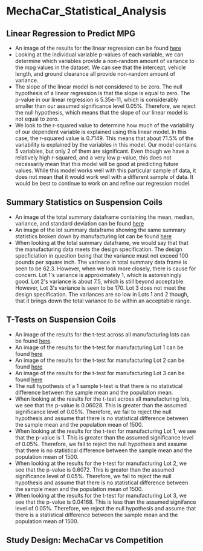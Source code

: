 # MechaCar_Statistical_Analysis

## Linear Regression to Predict MPG

- An image of the results for the linear regression can be found [here](https://github.com/azarowj/MechaCar_Statistical_Analysis/blob/main/LinearRegression.png)
- Looking at the individual variable p-values of each variable, we can determine which variables provide a non-random amount of variance to the mpg values in the dataset. We can see that the intercept, vehicle length, and ground clearance all provide non-random amount of variance.
- The slope of the linear model is not considered to be zero. The null hypothesis of a linear regression is that the slope is equal to zero. The p-value in our linear regression is 5.35e-11, which is considerably smaller than our assumed significance level 0.05%. Therefore, we reject the null hypothesis, which means that the slope of our linear model is not equal to zero.
- We look to the r-squared value to determine how much of the variability of our dependent variable is explained using this linear model. In this case, the r-squared value is 0.7149. This means that about 71.5% of the variability is explained by the variables in this model. Our model contains 5 variables, but only 2 of them are significant. Even though we have a relatively high r-squared, and a very low p-value, this does not necessarily mean that this model will be good at predicting future values. While this model works well with this particular sample of data, it does not mean that it would work well with a different sample of data. It would be best to continue to work on and refine our regression model.

## Summary Statistics on Suspension Coils

- An image of the total summary dataframe containing the mean, median, variance, and standard deviation can be found [here](https://github.com/azarowj/MechaCar_Statistical_Analysis/blob/main/TotalSummary.png)
- An image of the lot summary dataframe showing the same summary statistics broken down by manufacturing lot can be found [here](https://github.com/azarowj/MechaCar_Statistical_Analysis/blob/main/LotSummary.png)
- When looking at the total summary dataframe, we would say that that the manufacturing data meets the design specification. The design specficiation in question being that the variance must not exceed 100 pounds per square inch. The varinace in total summary data frame is seen to be 62.3. However, when we look more closely, there is cause for concern. Lot 1's variance is approximately 1, which is astonishingly good. Lot 2's variance is about 7.5, which is still beyond acceptable. However, Lot 3's variance is seen to be 170. Lot 3 does not meet the design specification. The variances are so low in Lots 1 and 2 though, that it brings down the total variance to be within an acceptable range.

## T-Tests on Suspension Coils

- An image of the results for the t-test across all manufacturing lots can be found [here](https://github.com/azarowj/MechaCar_Statistical_Analysis/blob/main/AllLotsTTest.png).
- An image of the results for the t-test for manufacturing Lot 1 can be found [here](https://github.com/azarowj/MechaCar_Statistical_Analysis/blob/main/Lot1TTest.png)
- An image of the results for the t-test for manufacturing Lot 2 can be found [here](https://github.com/azarowj/MechaCar_Statistical_Analysis/blob/main/Lot2TTest.png)
- An image of the results for the t-test for manufacturing Lot 3 can be found [here](https://github.com/azarowj/MechaCar_Statistical_Analysis/blob/main/Lot3TTest.png)
- The null hypothesis of a 1 sample t-test is that there is no statistical difference between the sample mean and the population mean.
- When looking at the results for the t-test across all manufacturing lots, we see that the p-value is 0.06028. This is greater than the assumed significance level of 0.05%. Therefore, we fail to reject the null hypothesis and assume that there is no statistical difference between the sample mean and the population mean of 1500.
- When looking at the results for the t-test for manufacturing Lot 1, we see that the p-value is 1. This is greater than the assumed significance level of 0.05%. Therefore, we fail to reject the null hypothesis and assume that there is no statistical difference between the sample mean and the population mean of 1500.
- When looking at the results for the t-test for manufacturing Lot 2, we see that the p-value is 0.6072. This is greater than the assumed significance level of 0.05%. Therefore, we fail to reject the null hypothesis and assume that there is no statistical difference between the sample mean and the population mean of 1500.
- When looking at the results for the t-test for manufacturing Lot 3, we see that the p-value is 0.04168. This is less than the assumed signifance level of 0.05%. Therefore, we reject the null hypothesis and assume that there is a statistical difference between the sample mean and the population mean of 1500.

## Study Design: MechaCar vs Competition
